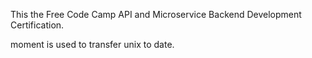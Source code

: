 This the Free Code Camp API and Microservice Backend Development Certification.

moment is used to transfer unix to date.